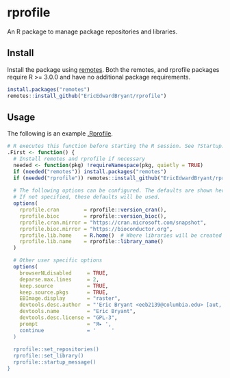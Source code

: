 # rprofile

An R package to manage package repositories and libraries.

## Install

Install the package using [remotes](https://github.com/r-lib/remotes).
Both the remotes, and rprofile packages require R >= 3.0.0 and have no 
additional package requirements.

```r
install.packages("remotes")
remotes::install_github("EricEdwardBryant/rprofile")
```

## Usage

The following is an example
[.Rprofile](https://csgillespie.github.io/efficientR/3-3-r-startup.html#r-startup).

```r
# R executes this function before starting the R session. See ?Startup.
.First <- function() {
  # Install remotes and rprofile if necessary
  needed <- function(pkg) !requireNamespace(pkg, quietly = TRUE)
  if (needed("remotes")) install.packages("remotes")
  if (needed("rprofile")) remotes::install_github("EricEdwardBryant/rprofile")
  
  # The following options can be configured. The defaults are shown here.
  # If not specified, these defaults will be used.
  options(
    rprofile.cran        = rprofile::version_cran(),
    rprofile.bioc        = rprofile::version_bioc(),
    rprofile.cran.mirror = "https://cran.microsoft.com/snapshot",
    rprofile.bioc.mirror = "https://bioconductor.org",
    rprofile.lib.home    = R.home()  # Where libraries will be created
    rprofile.lib.name    = rprofile::library_name()
  )

  # Other user specific options
  options(
    browserNLdisabled     = TRUE,
    deparse.max.lines     = 2,
    keep.source           = TRUE,
    keep.source.pkgs      = TRUE,
    EBImage.display       = "raster",
    devtools.desc.author  = "'Eric Bryant <eeb2139@columbia.edu> [aut, cre]'",
    devtools.name         = "Eric Bryant",
    devtools.desc.license = "GPL-3",
    prompt                = "Я▸ ',
    continue              = '     '
  )
  
  rprofile::set_repositories()
  rprofile::set_library()
  rprofile::startup_message()
}
```
